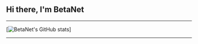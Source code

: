 ## Hi there, I'm BetaNet

---

[![BetaNet's GitHub stats](https://github-readme-stats.vercel.app/api?username=betanet2001)]


---
